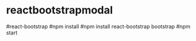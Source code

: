 # reactbootstrapmodal
#react-bootstrap
#npm install
#npm install react-bootstrap bootstrap
#npm start
